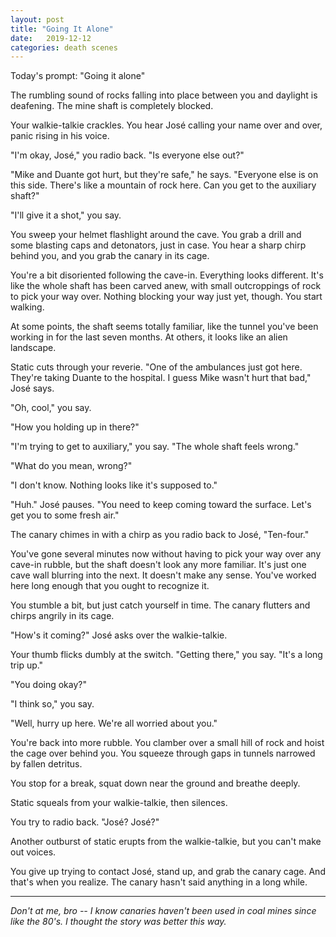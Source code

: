```yaml
---
layout: post
title: "Going It Alone"
date:   2019-12-12
categories: death scenes
---
```

Today's prompt: "Going it alone"

The rumbling sound of rocks falling into place between you and daylight is deafening. The mine shaft is completely blocked.

Your walkie-talkie crackles. You hear José calling your name over and over, panic rising in his voice.

"I'm okay, José," you radio back. "Is everyone else out?"

"Mike and Duante got hurt, but they're safe," he says. "Everyone else is on this side. There's like a mountain of rock here. Can you get to the auxiliary shaft?"

"I'll give it a shot," you say.

You sweep your helmet flashlight around the cave. You grab a drill and some blasting caps and detonators, just in case. You hear a sharp chirp behind you, and you grab the canary in its cage.

You're a bit disoriented following the cave-in. Everything looks different. It's like the whole shaft has been carved anew, with small outcroppings of rock to pick your way over. Nothing blocking your way just yet, though. You start walking.

At some points, the shaft seems totally familiar, like the tunnel you've been working in for the last seven months. At others, it looks like an alien landscape.

Static cuts through your reverie. "One of the ambulances just got here. They're taking Duante to the hospital. I guess Mike wasn't hurt that bad," José says.

"Oh, cool," you say.

"How you holding up in there?"

"I'm trying to get to auxiliary," you say. "The whole shaft feels wrong."

"What do you mean, wrong?"

"I don't know. Nothing looks like it's supposed to."

"Huh." José pauses. "You need to keep coming toward the surface. Let's get you to some fresh air."

The canary chimes in with a chirp as you radio back to José, "Ten-four."

You've gone several minutes now without having to pick your way over any cave-in rubble, but the shaft doesn't look any more familiar. It's just one cave wall blurring into the next. It doesn't make any sense. You've worked here long enough that you ought to recognize it.

You stumble a bit, but just catch yourself in time. The canary flutters and chirps angrily in its cage.

"How's it coming?" José asks over the walkie-talkie. 

Your thumb flicks dumbly at the switch. "Getting there," you say. "It's a long trip up."

"You doing okay?"

"I think so," you say.

"Well, hurry up here. We're all worried about you."

You're back into more rubble. You clamber over a small hill of rock and hoist the cage over behind you. You squeeze through gaps in tunnels narrowed by fallen detritus. 

You stop for a break, squat down near the ground and breathe deeply.

Static squeals from your walkie-talkie, then silences. 

You try to radio back. "José? José?"

Another outburst of static erupts from the walkie-talkie, but you can't make out voices.

You give up trying to contact José, stand up, and grab the canary cage. And that's when you realize. The canary hasn't said anything in a long while.

---

*Don't at me, bro -- I know canaries haven't been used in coal mines since like the 80's. I thought the story was better this way.*
